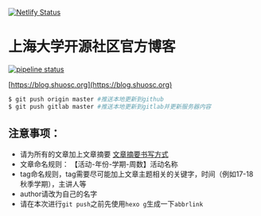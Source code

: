[![Netlify Status](https://api.netlify.com/api/v1/badges/b36fa4a2-3909-4742-9bdd-79719e85baa0/deploy-status)](https://app.netlify.com/sites/shuosc-blog/deploys)

# 上海大学开源社区官方博客

[![pipeline status](https://git.shuosc.org/shuosc/blog.shuosc.org/badges/master/pipeline.svg)](https://git.shuosc.org/shuosc/blog.shuosc.org/commits/master)


[https://blog.shuosc.org](https://blog.shuosc.org)

```bash
$ git push origin master #推送本地更新到github
$ git push gitlab master #推送本地更新到gitlab并更新服务器内容
```
## 注意事项：

* 请为所有的文章加上文章摘要 
    [文章摘要书写方式](https://github.com/bulandent/hexo-theme-bubuzou/blob/master/doc/doc-zh.md)
* 文章命名规则： 【活动-年份-学期-周数】活动名称
* tag命名规则，tag需要尽可能加上文章主题相关的关键字，时间（例如17-18秋季学期），主讲人等
* author请改为自己的名字
* 请在本次进行`git push`之前先使用`hexo g`生成一下`abbrlink`